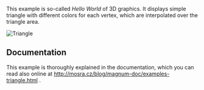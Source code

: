 This example is so-called *Hello World* of 3D graphics. It displays simple
triangle with different colors for each vertex, which are interpolated over
the triangle area.

![Triangle](https://github.com/mosra/magnum-examples/raw/master/src/triangle/triangle.png)

Documentation
-------------

This example is thoroughly explained in the documentation, which you can read
also online at http://mosra.cz/blog/magnum-doc/examples-triangle.html .

